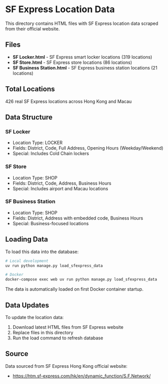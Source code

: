 # SF Express Location Data

This directory contains HTML files with SF Express location data scraped from their official website.

## Files

- **SF Locker.html** - SF Express smart locker locations (319 locations)
- **SF Store.html** - SF Express store locations (86 locations)
- **SF Business Station.html** - SF Express business station locations (21 locations)

## Total Locations

426 real SF Express locations across Hong Kong and Macau

## Data Structure

### SF Locker
- Location Type: LOCKER
- Fields: District, Code, Full Address, Opening Hours (Weekday/Weekend)
- Special: Includes Cold Chain lockers

### SF Store
- Location Type: SHOP
- Fields: District, Code, Address, Business Hours
- Special: Includes airport and Macau locations

### SF Business Station
- Location Type: SHOP
- Fields: District, Address with embedded code, Business Hours
- Special: Business-focused locations

## Loading Data

To load this data into the database:

```bash
# Local development
uv run python manage.py load_sfexpress_data

# Docker
docker-compose exec web uv run python manage.py load_sfexpress_data
```

The data is automatically loaded on first Docker container startup.

## Data Updates

To update the location data:

1. Download latest HTML files from SF Express website
2. Replace files in this directory
3. Run the load command to refresh database

## Source

Data sourced from SF Express Hong Kong official website:
- https://htm.sf-express.com/hk/en/dynamic_function/S.F.Network/
